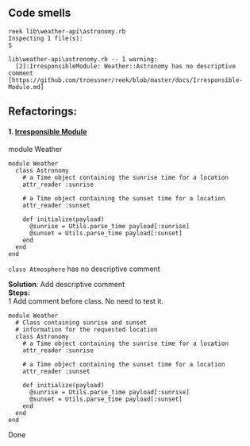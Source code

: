 ## Code smells

    reek lib\weather-api\astronomy.rb
    Inspecting 1 file(s):
    S
    
    lib\weather-api\astronomy.rb -- 1 warning:
      [2]:IrresponsibleModule: Weather::Astronomy has no descriptive comment [https://github.com/troessner/reek/blob/master/docs/Irresponsible-Module.md]

## Refactorings:

#### 1. [Irresponsible Module](https://github.com/troessner/reek/blob/master/docs/Irresponsible-Module.md)

module Weather
  
    module Weather
      class Astronomy
        # a Time object containing the sunrise time for a location
        attr_reader :sunrise
    
        # a Time object containing the sunset time for a location
        attr_reader :sunset
    
        def initialize(payload)
          @sunrise = Utils.parse_time payload[:sunrise]
          @sunset = Utils.parse_time payload[:sunset]
        end
      end
    end

    
`class Atmosphere` has no descriptive comment

**Solution**: Add descriptive comment  
**Steps:**  
1 Add comment before class. No need to test it.

    module Weather
      # Class containing sunrise and sunset
      # information for the requested location
      class Astronomy
        # a Time object containing the sunrise time for a location
        attr_reader :sunrise
    
        # a Time object containing the sunset time for a location
        attr_reader :sunset
    
        def initialize(payload)
          @sunrise = Utils.parse_time payload[:sunrise]
          @sunset = Utils.parse_time payload[:sunset]
        end
      end
    end

Done
